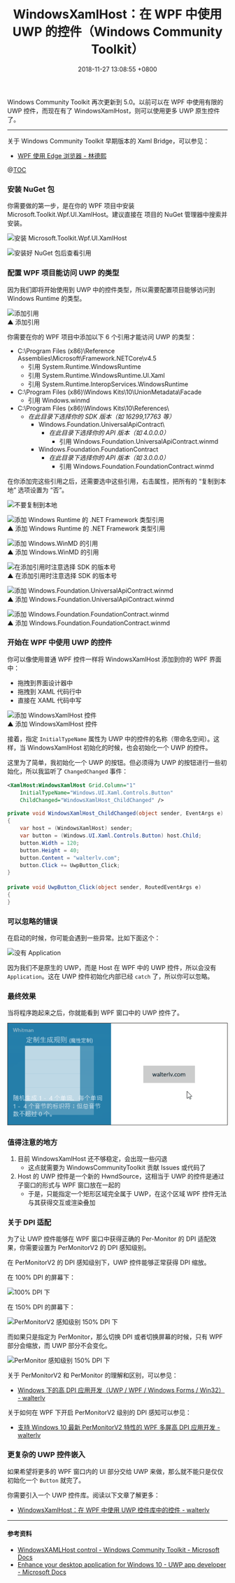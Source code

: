 ﻿---
title: "WindowsXamlHost：在 WPF 中使用 UWP 的控件（Windows Community Toolkit）"
publishDate: 2018-11-04 11:47:23 +0800
date: 2018-11-27 13:08:55 +0800
categories: uwp wpf dotnet
---

Windows Community Toolkit 再次更新到 5.0。以前可以在 WPF 中使用有限的 UWP 控件，而现在有了 WindowsXamlHost，则可以使用更多 UWP 原生控件了。

---

关于 Windows Community Toolkit 早期版本的 Xaml Bridge，可以参见：

- [WPF 使用 Edge 浏览器 - 林德熙](https://lindexi.gitee.io/post/WPF-%E4%BD%BF%E7%94%A8-Edge-%E6%B5%8F%E8%A7%88%E5%99%A8.html)

@[TOC](本文内容)

### 安装 NuGet 包

你需要做的第一步，是在你的 WPF 项目中安装 Microsoft.Toolkit.Wpf.UI.XamlHost。建议直接在 项目的 NuGet 管理器中搜索并安装。

<!-- ![安装 Microsoft.Toolkit.Wpf.UI.XamlHost](/static/posts/2018-11-04-09-34-39.png) -->
![安装 Microsoft.Toolkit.Wpf.UI.XamlHost](https://i.loli.net/2018/11/28/5bfe45c3c7ba9.png)

<!-- ![安装好 NuGet 包后查看引用](/static/posts/2018-11-04-09-43-24.png) -->
![安装好 NuGet 包后查看引用](https://i.loli.net/2018/11/28/5bfe45c84efff.png)

### 配置 WPF 项目能访问 UWP 的类型

因为我们即将开始使用到 UWP 中的控件类型，所以需要配置项目能够访问到 Windows Runtime 的类型。

<!-- ![添加引用](/static/posts/2018-11-04-09-56-19.png) -->
![添加引用](https://i.loli.net/2018/11/28/5bfe45c85e9c5.png)  
▲ 添加引用

你需要在你的 WPF 项目中添加以下 6 个引用才能访问 UWP 的类型：

- C:\Program Files (x86)\Reference Assemblies\Microsoft\Framework\.NETCore\v4.5
    - 引用 System.Runtime.WindowsRuntime
    - 引用 System.Runtime.WindowsRuntime.UI.Xaml
    - 引用 System.Runtime.InteropServices.WindowsRuntime
- C:\Program Files (x86)\Windows Kits\10\UnionMetadata\Facade
    - 引用 Windows.winmd
- C:\Program Files (x86)\Windows Kits\10\References\
    - *在此目录下选择你的 SDK 版本（如 16299,17763 等）*
        - Windows.Foundation.UniversalApiContract\
            - *在此目录下选择你的 API 版本（如 4.0.0.0）*
                - 引用 Windows.Foundation.UniversalApiContract.winmd
        - Windows.Foundation.FoundationContract
            - *在此目录下选择你的 API 版本（如 3.0.0.0）*
                - 引用 Windows.Foundation.FoundationContract.winmd
                
在你添加完这些引用之后，还需要选中这些引用，右击属性，把所有的 “复制到本地” 选项设置为 “否”。

<!-- ![不要复制到本地](/static/posts/2018-11-04-10-10-16.png) -->
![不要复制到本地](https://i.loli.net/2018/11/28/5bfe45c8a3ecb.png)

<!-- ![添加 Windows Runtime 的 .NET Framework 类型引用](/static/posts/2018-11-04-09-57-03.png) -->
![添加 Windows Runtime 的 .NET Framework 类型引用](https://i.loli.net/2018/11/28/5bfe45c92ccc5.png)  
▲ 添加 Windows Runtime 的 .NET Framework 类型引用

<!-- ![添加 Windows.WinMD 的引用](/static/posts/2018-11-04-09-57-44.png) -->
![添加 Windows.WinMD 的引用](https://i.loli.net/2018/11/28/5bfe45c995f5a.png)  
▲ 添加 Windows.WinMD 的引用

<!-- ![在添加引用时注意选择 SDK 的版本号](/static/posts/2018-11-04-09-58-07.png) -->
![在添加引用时注意选择 SDK 的版本号](https://i.loli.net/2018/11/28/5bfe45ca6daae.png)  
▲ 在添加引用时注意选择 SDK 的版本号

<!-- ![添加 Windows.Foundation.UniversalApiContract.winmd](/static/posts/2018-11-04-09-58-41.png) -->
![添加 Windows.Foundation.UniversalApiContract.winmd](https://i.loli.net/2018/11/28/5bfe45cc0e667.png)  
▲ 添加 Windows.Foundation.UniversalApiContract.winmd

<!-- ![添加 Windows.Foundation.FoundationContract.winmd](/static/posts/2018-11-04-09-58-54.png) -->
![添加 Windows.Foundation.FoundationContract.winmd](https://i.loli.net/2018/11/28/5bfe45cc56e3d.png)  
▲ 添加 Windows.Foundation.FoundationContract.winmd

### 开始在 WPF 中使用 UWP 的控件

你可以像使用普通 WPF 控件一样将 WindowsXamlHost 添加到你的 WPF 界面中：

- 拖拽到界面设计器中
- 拖拽到 XAML 代码行中
- 直接在 XAML 代码中写

<!-- ![添加 WindowsXamlHost 控件](/static/posts/2018-11-04-10-17-54.png) -->
![添加 WindowsXamlHost 控件](https://i.loli.net/2018/11/28/5bfe45cc7704c.png)  
▲ 添加 WindowsXamlHost 控件

接着，指定 `InitialTypeName` 属性为 UWP 中的控件的名称（带命名空间）。这样，当 WindowsXamlHost 初始化的时候，也会初始化一个 UWP 的控件。

这里为了简单，我初始化一个 UWP 的按钮。但必须得为 UWP 的按钮进行一些初始化，所以我监听了 `ChangedChanged` 事件：

```xml
<XamlHost:WindowsXamlHost Grid.Column="1"
    InitialTypeName="Windows.UI.Xaml.Controls.Button"
    ChildChanged="WindowsXamlHost_ChildChanged" />
```

```csharp
private void WindowsXamlHost_ChildChanged(object sender, EventArgs e)
{
    var host = (WindowsXamlHost) sender;
    var button = (Windows.UI.Xaml.Controls.Button) host.Child;
    button.Width = 120;
    button.Height = 40;
    button.Content = "walterlv.com";
    button.Click += UwpButton_Click;
}

private void UwpButton_Click(object sender, RoutedEventArgs e)
{
}
```

### 可以忽略的错误

在启动的时候，你可能会遇到一些异常。比如下面这个：

<!-- ![没有 Application](/static/posts/2018-11-04-10-33-27.png) -->
![没有 Application](https://i.loli.net/2018/11/28/5bfe4642a25ed.png)

因为我们不是原生的 UWP，而是 Host 在 WPF 中的 UWP 控件，所以会没有 `Application`。这在 UWP 控件初始化内部已经 `catch` 了，所以你可以忽略。

### 最终效果

当将程序跑起来之后，你就能看到 WPF 窗口中的 UWP 控件了。

![运行效果](/static/posts/2018-11-04-uwp-button-in-wpf-window.gif)

### 值得注意的地方

1. 目前 WindowsXamlHost 还不够稳定，会出现一些闪退
    - 这点就需要为 WindowsCommunityToolkit 贡献 Issues 或代码了
1. Host 的 UWP 控件是一个新的 HwndSource，这相当于 UWP 的控件是通过子窗口的形式与 WPF 窗口放在一起的
    - 于是，只能指定一个矩形区域完全属于 UWP，在这个区域 WPF 控件无法与其获得交互或渲染叠加

### 关于 DPI 适配

为了让 UWP 控件能够在 WPF 窗口中获得正确的 Per-Monitor 的 DPI 适配效果，你需要设置为 PerMonitorV2 的 DPI 感知级别。

在 PerMonitorV2 的 DPI 感知级别下，UWP 控件能够正常获得 DPI 缩放。

在 100% DPI 的屏幕下：

<!-- ![100% DPI 下](/static/posts/2018-11-04-10-46-46.png) -->
![100% DPI 下](https://i.loli.net/2018/11/28/5bfe4643612f4.png)

在 150% DPI 的屏幕下：

<!-- ![PerMonitorV2 感知级别 150% DPI 下](/static/posts/2018-11-04-10-46-49.png) -->
![PerMonitorV2 感知级别 150% DPI 下](https://i.loli.net/2018/11/28/5bfe4644beae4.png)

而如果只是指定为 PerMonitor，那么切换 DPI 或者切换屏幕的时候，只有 WPF 部分会缩放，而 UWP 部分不会变化。

<!-- ![PerMonitor 感知级别 150% DPI 下](/static/posts/2018-11-04-10-48-07.png) -->
![PerMonitor 感知级别 150% DPI 下](https://i.loli.net/2018/11/28/5bfe4644e9ec6.png)

关于 PerMonitorV2 和 PerMonitor 的理解和区别，可以参见：

- [Windows 下的高 DPI 应用开发（UWP / WPF / Windows Forms / Win32） - walterlv](/post/windows-high-dpi-development.html)

关于如何在 WPF 下开启 PerMonitorV2 级别的 DPI 感知可以参见：

- [支持 Windows 10 最新 PerMonitorV2 特性的 WPF 多屏高 DPI 应用开发 - walterlv](/post/windows-high-dpi-development-for-wpf.html)

### 更复杂的 UWP 控件嵌入

如果希望将更多的 WPF 窗口内的 UI 部分交给 UWP 来做，那么就不能只是仅仅初始化一个 `Button` 就完了。

你需要引入一个 UWP 控件库。阅读以下文章了解更多：

- [WindowsXamlHost：在 WPF 中使用 UWP 控件库中的控件 - walterlv](/post/use-uwp-control-library-in-wpf.html)

---

#### 参考资料

- [WindowsXAMLHost control - Windows Community Toolkit - Microsoft Docs](https://docs.microsoft.com/en-us/windows/communitytoolkit/controls/wpf-winforms/windowsxamlhost)
- [Enhance your desktop application for Windows 10 - UWP app developer - Microsoft Docs](https://docs.microsoft.com/en-us/windows/uwp/porting/desktop-to-uwp-enhance#first-set-up-your-project)
